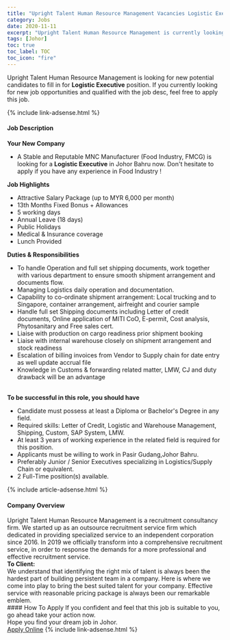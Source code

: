 ```yaml
---
title: "Upright Talent Human Resource Management Vacancies Logistic Executive" 
category: Jobs 
date: 2020-11-11 
excerpt: "Upright Talent Human Resource Management is currently looking for suitable person to fill in the Logistic Executive which positioned at Johor" 
tags: [Johor] 
toc: true 
toc_label: TOC 
toc_icon: "fire" 
--- 
```


<p>Upright Talent Human Resource Management is looking for new potential candidates to fill in for <b>Logistic Executive</b> position. If you currently looking for new job opportunities and qualified with the job desc, feel free to apply this job.
</p>{% include link-adsense.html %} 
<div><div><div><h4>Job Description</h4></div></div><div><div><span><div><div><div><strong>Your New Company</strong></div><ul><li>A Stable and Reputable MNC Manufacturer (Food Industry, FMCG) is looking for a <strong>Logistic Executive</strong> in Johor Bahru now. Don't hesitate to apply if you have any experience in Food Industry !</li></ul><div><strong>Job Highlights</strong></div><ul><li>Attractive Salary Package (up to MYR 6,000 per month)</li><li>13th Months Fixed Bonus + Allowances</li><li>5 working days</li><li>Annual Leave (18 days)</li><li>Public Holidays</li><li>Medical &amp; Insurance coverage</li><li>Lunch Provided</li></ul><div><strong>Duties &amp; Responsibilities</strong></div><ul><li>To handle Operation and full set shipping documents, work together with various department to ensure smooth shipment arrangement and documents flow.</li><li>Managing Logistics daily operation and documentation.</li><li>Capability to co-ordinate shipment arrangement: Local trucking and to Singapore, container arrangement, airfreight and courier sample</li><li>Handle full set Shipping documents including Letter of credit documents, Online application of MITI CoO, E-permit, Cost analysis, Phytosanitary and Free sales cert.</li><li>Liaise with production on cargo readiness prior shipment booking</li><li>Liaise with internal warehouse closely on shipment arrangement and stock readiness</li><li>Escalation of billing invoices from Vendor to Supply chain for date entry as well update accrual file</li><li>Knowledge in Customs &amp; forwarding related matter, LMW, CJ and duty drawback will be an advantage&#160;</li></ul><div><br><strong>To be successful in this role, you should have</strong></div></div><ul><li>Candidate must possess at least a Diploma or Bachelor's Degree in any field.</li><li>Required skills: Letter of Credit, Logistic and Warehouse Management, Shipping, Custom, SAP System, LMW.</li><li>At least 3 years of working experience in the related field is required for this position.</li><li>Applicants must be willing to work in Pasir Gudang,Johor Bahru.</li><li>Preferably Junior / Senior Executives specializing in Logistics/Supply Chain or equivalent.</li><li>2 Full-Time position(s) available.</li></ul></div></span></div></div></div> 
{% include article-adsense.html %} 
<div><div><div><h4>Company Overview</h4></div></div><div><div><span><div><div>
	Upright Talent Human Resource Management is a recruitment consultancy firm. We started up as an outsource recruitment service firm which dedicated in providing specialized service to an independent corporation since 2016. In 2019 we officially transform into a comprehensive recruitment service, in order to response the demands for a more professional and effective recruitment service.</div>
<div>
<div>
<div>
<strong>To Client:</strong></div>
<div>
			We understand that identifying the right mix of talent is always been the hardest part of building persistent team in a company. Here is where we come into play to bring the best suited talent for your company. Effective service with reasonable pricing package is always been our remarkable emblem.</div>
</div>
</div></div></span></div></div></div> 
#### How To Apply 
If you confident and feel that this job is suitable to you, go ahead take your action now. <br/> 
Hope you find your dream job in Johor. <br/> 
<a href="https://www.jobstreet.com.my/en/job/logistic-executive-4421987?jobId=jobstreet-my-job-4421987&sectionRank=11&token=0~6dc242b6-0237-4553-a70d-8553491e8a50&fr=SRP%20View%20In%20New%20Ta" class="btn btn--info" target="_blank" rel="nofollow noopenner">Apply Online</a> 
{% include link-adsense.html %} 